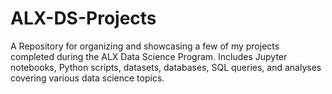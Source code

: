 # ALX-DS-Projects
A Repository for organizing and showcasing a few of my projects completed during the ALX Data Science Program. Includes Jupyter notebooks, Python scripts, datasets, databases, SQL queries, and analyses covering various data science topics.
